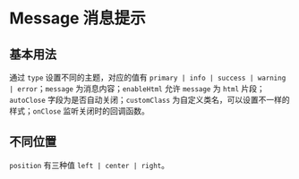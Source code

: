 <script setup>
import MessagePage from './demo-page/formal-page.vue'
import PositionPage from './demo-page/position-page.vue'
</script>

# Message 消息提示

## 基本用法
通过 `type` 设置不同的主题，对应的值有 `primary | info | success | warning | error`；`message` 为消息内容；`enableHtml` 允许 `message` 为 `html` 片段；`autoClose` 字段为是否自动关闭；`customClass` 为自定义类名，可以设置不一样的样式；`onClose` 监听关闭时的回调函数。
<ClientOnly>
  <MessagePage />
</ClientOnly>

## 不同位置
`position` 有三种值 `left | center | right`。
<ClientOnly>
  <PositionPage />
</ClientOnly>